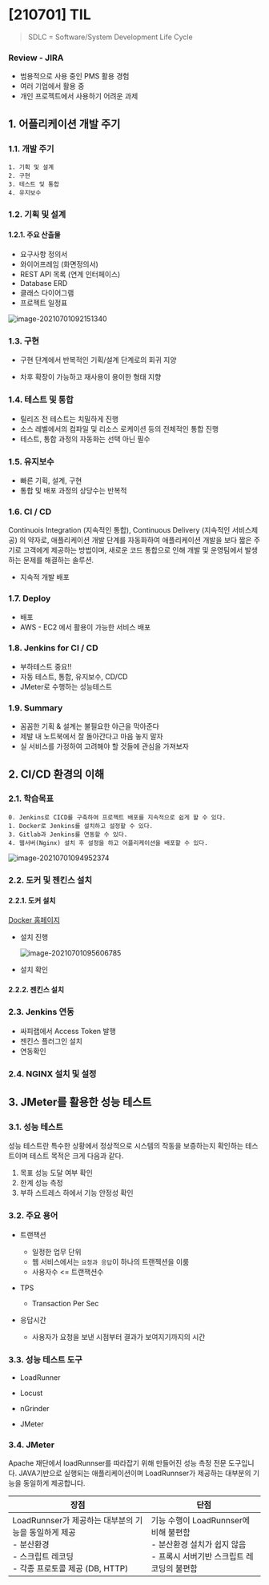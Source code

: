# [210701] TIL

> SDLC = Software/System Development Life Cycle

### Review - JIRA

- 범용적으로 사용 중인 PMS 활용 경험
- 여러 기업에서 활용 중
- 개인 프로젝트에서 사용하기 어려운 과제



## 1. 어플리케이션 개발 주기

### 1.1. 개발 주기

```
1. 기획 및 설계
2. 구현
3. 테스트 및 통합
4. 유지보수
```

### 1.2. 기획 및 설계

#### 1.2.1. 주요 산출물

- 요구사항 정의서
- 와이어프레임 (화면정의서)
- REST API 목록 (연계 인터페이스)
- Database ERD
- 클래스 다이어그램
- 프로젝트 일정표

![image-20210701092151340](README.assets/image-20210701092151340.png)



### 1.3. 구현

- 구현 단계에서 반복적인 기획/설계 단계로의 회귀 지양

- 차후 확장이 가능하고 재사용이 용이한 형태 지향



### 1.4. 테스트 및 통합

- 릴리즈 전 테스트는 치밀하게 진행
- 소스 레벨에서의 컴파일 및 리소스 로케이션 등의 전체적인 통합 진행
- 테스트, 통합 과정의 자동화는 선택 아닌 필수



### 1.5. 유지보수

- 빠른 기획, 설계, 구현
- 통합 및 배포 과정의 상당수는 반복적



### 1.6. CI / CD

Continuois Integration (지속적인 통합), Continuous Delivery (지속적인 서비스제공) 의 약자로, 애플리케이션 개발 단계를 자동화하여 애플리케이션 개발을 보다 짧은 주기로 고객에게 제공하는 방법이며, 새로운 코드 통합으로 인해 개발 및 운영팀에서 발생하는 문제를 해결하는 솔루션.

- 지속적 개발 배포



### 1.7. Deploy

- 배포
- AWS - EC2 에서 활용이 가능한 서비스 배포



### 1.8. Jenkins for CI / CD

- 부하테스트 중요!!
- 자동 테스트, 통합, 유지보수, CD/CD
- JMeter로 수행하는 성능테스트



### 1.9. Summary

- 꼼꼼한 기획 & 설계는 불필요한 야근을 막아준다
- 제발 내 노트북에서 잘 돌아간다고 마음 놓지 말자
- 실 서비스를 가정하여 고려해야 할 것들에 관심을 가져보자



## 2. CI/CD 환경의 이해

### 2.1. 학습목표

```
0. Jenkins로 CICD를 구축하여 프로젝트 배포를 지속적으로 쉽게 할 수 있다.
1. Docker로 Jenkins를 설치하고 설정할 수 있다.
3. Gitlab과 Jenkins를 연동할 수 있다.
4. 웹서버(Nginx) 설치 후 설정을 하고 어플리케이션을 배포할 수 있다.
```

![image-20210701094952374](README.assets/image-20210701094952374.png)



### 2.2. 도커 및 젠킨스 설치

#### 2.2.1. 도커 설치

[Docker 홈페이지](https://docs.docker.com/docker-for-windows/install/)

- 설치 진행

  ![image-20210701095606785](README.assets/image-20210701095606785.png)

- 설치 확인



#### 2.2.2. 젠킨스 설치



### 2.3. Jenkins 연동

- 싸피랩에서 Access Token 발행
- 젠킨스 플러그인 설치
- 연동확인



### 2.4. NGINX 설치 및 설정







## 3. JMeter를 활용한 성능 테스트

### 3.1. 성능 테스트

성능 테스트란 특수한 상황에서 정상적으로 시스템의 작동을 보증하는지 확인하는 테스트이며 테스트 목적은 크게 다음과 같다.

1. 목표 성능 도달 여부 확인
2. 한계 성능 측정
3. 부하 스트레스 하에서 기능 안정성 확인



### 3.2. 주요 용어

- 트랜잭션

  - 일정한 업무 단위
  - 웹 서비스에서는 `요청과 응답`이 하나의 트랜젝션을 이룸
  - 사용자수 <= 트랜잭션수

- TPS

  - Transaction Per Sec

- 응답시간

  - 사용자가 요청을 보낸 시점부터 결과가 보여지기까지의 시간

  

### 3.3. 성능 테스트 도구

- LoadRunner
- Locust
- nGrinder

- JMeter



### 3.4. JMeter

Apache 재단에서 loadRunnser를 따라잡기 위해 만들어진 성능 측정 전문 도구입니다. JAVA기반으로 실행되는 애플리케이션이며 LoadRunnser가 제공하는 대부분의 기능을 동일하게 제공합니다.

| 장점                                                         | 단점                                                         |
| ------------------------------------------------------------ | ------------------------------------------------------------ |
| LoadRunnser가 제공하는 대부분의 기능을 동일하게 제공<br />- 분산환경<br />- 스크립트 레코딩<br />- 각종 프로토콜 제공 (DB, HTTP) | 기능 수행이 LoadRunnser에 비해 불편함<br />- 분산환경 설치가 쉽지 않음<br />- 프록시 서버기반 스크립트 레코딩의 불편함 |





